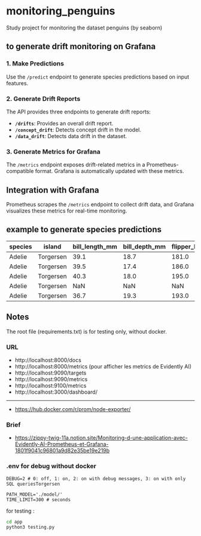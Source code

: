 # monitoring_penguins
Study project for monitoring the dataset penguins (by seaborn)

## to generate drift monitoring on Grafana

### 1. Make Predictions
Use the `/predict` endpoint to generate species predictions based on input features.

### 2. Generate Drift Reports
The API provides three endpoints to generate drift reports:
- **`/drifts`**: Provides an overall drift report.
- **`/concept_drift`**: Detects concept drift in the model.
- **`/data_drift`**: Detects data drift in the dataset.

### 3. Generate Metrics for Grafana
The `/metrics` endpoint exposes drift-related metrics in a Prometheus-compatible format. Grafana is automatically updated with these metrics.

## Integration with Grafana
Prometheus scrapes the `/metrics` endpoint to collect drift data, and Grafana visualizes these metrics for real-time monitoring.

## example to generate species predictions

| species | island    | bill_length_mm | bill_depth_mm | flipper_length_mm | body_mass_g | sex    |
|---------|----------|---------------|--------------|------------------|------------|--------|
| Adelie  | Torgersen | 39.1          | 18.7         | 181.0            | 3750.0     | Male   |
| Adelie  | Torgersen | 39.5          | 17.4         | 186.0            | 3800.0     | Female |
| Adelie  | Torgersen | 40.3          | 18.0         | 195.0            | 3250.0     | Female |
| Adelie  | Torgersen | NaN           | NaN          | NaN              | NaN        | NaN    |
| Adelie  | Torgersen | 36.7          | 19.3         | 193.0            | 3450.0     | Female |

## Notes
The root file (requirements.txt) is for testing only, without docker.

### URL
* http://localhost:8000/docs
* http://localhost:8000/metrics (pour afficher les metrics de Evidently AI)
* http://localhost:9090/targets
* http://localhost:9090/metrics
* http://localhost:9100/metrics
* http://localhost:3000/dashboard/
---
* https://hub.docker.com/r/prom/node-exporter/

### Brief
* https://zippy-twig-11a.notion.site/Monitoring-d-une-application-avec-Evidently-AI-Prometheus-et-Grafana-1801f9041c96801a9d82e35be19e219b

### .env for debug without docker
```dotenv
DEBUG=2 # 0: off, 1: on, 2: on with debug messages, 3: on with only SQL queriesTorgersen

PATH_MODEL='./model/'
TIME_LIMIT=300 # seconds
```

for testing :
```bash
cd app
python3 testing.py
```